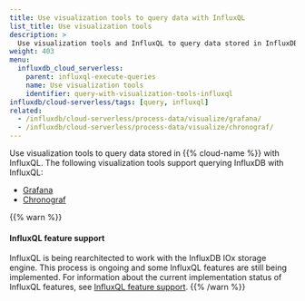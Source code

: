```yaml
---
title: Use visualization tools to query data with InfluxQL
list_title: Use visualization tools
description: >
  Use visualization tools and InfluxQL to query data stored in InfluxDB.
weight: 403
menu:
  influxdb_cloud_serverless:
    parent: influxql-execute-queries
    name: Use visualization tools
    identifier: query-with-visualization-tools-influxql
influxdb/cloud-serverless/tags: [query, influxql]
related:
  - /influxdb/cloud-serverless/process-data/visualize/grafana/
  - /influxdb/cloud-serverless/process-data/visualize/chronograf/
---
```


Use visualization tools to query data stored in {{% cloud-name %}} with InfluxQL.
The following visualization tools support querying InfluxDB with InfluxQL:

- [Grafana](/influxdb/cloud-serverless/process-data/visualize/grafana/?t=InfluxQL)
- [Chronograf](/influxdb/cloud-serverless/process-data/visualize/chronograf/)

{{% warn %}}
#### InfluxQL feature support

InfluxQL is being rearchitected to work with the InfluxDB IOx storage engine.
This process is ongoing and some InfluxQL features are still being implemented.
For information about the current implementation status of InfluxQL features,
see [InfluxQL feature support](/influxdb/cloud-serverless/reference/influxql/feature-support/).
{{% /warn %}}
